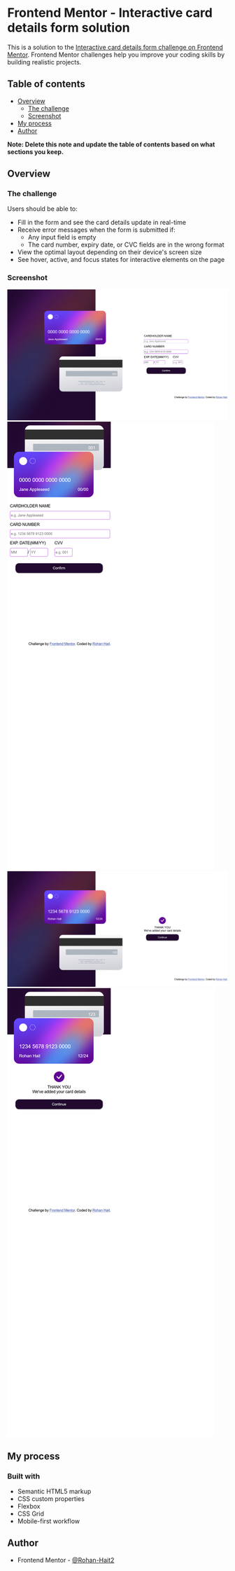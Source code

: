 # Frontend Mentor - Interactive card details form solution

This is a solution to the [Interactive card details form challenge on Frontend Mentor](https://www.frontendmentor.io/challenges/interactive-card-details-form-XpS8cKZDWw). Frontend Mentor challenges help you improve your coding skills by building realistic projects. 

## Table of contents

- [Overview](#overview)
  - [The challenge](#the-challenge)
  - [Screenshot](#screenshot)
- [My process](#my-process)
- [Author](#author)

**Note: Delete this note and update the table of contents based on what sections you keep.**

## Overview

### The challenge

Users should be able to:

- Fill in the form and see the card details update in real-time
- Receive error messages when the form is submitted if:
  - Any input field is empty
  - The card number, expiry date, or CVC fields are in the wrong format
- View the optimal layout depending on their device's screen size
- See hover, active, and focus states for interactive elements on the page

### Screenshot

![](./Screenshot/desktop%20design.png)
![](./Screenshot/Mobile%20Design.png)
![](./Screenshot/complete_state_desktop.png)
![](./Screenshot/complete_state_mobile.png)





## My process

### Built with

- Semantic HTML5 markup
- CSS custom properties
- Flexbox
- CSS Grid
- Mobile-first workflow



## Author

- Frontend Mentor - [@Rohan-Hait2](https://www.frontendmentor.io/profile/Rohan-Hait2)
